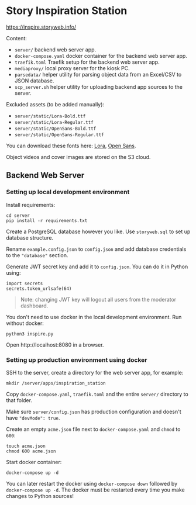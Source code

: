# Story Inspiration Station

https://inspire.storyweb.info/

Content:

* `server/` backend web server app.
* `docker-compose.yaml` docker container for the backend web server app.
* `traefik.toml` Traefik setup for the backend web server app.
* `mediaproxy/` local proxy server for the kiosk PC.
* `parsedata/` helper utility for parsing object data from an Excel/CSV to JSON database.
* `scp_server.sh` helper utility for uploading backend app sources to the server.

Excluded assets (to be added manually):
* `server/static/Lora-Bold.ttf`
* `server/static/Lora-Regular.ttf`
* `server/static/OpenSans-Bold.ttf`
* `server/static/OpenSans-Regular.ttf`

You can download these fonts here: [Lora](https://fonts.google.com/specimen/Lora), [Open Sans](https://fonts.google.com/specimen/Open+Sans).

Object videos and cover images are stored on the S3 cloud.


## Backend Web Server

### Setting up local development environment

Install requirements:

```
cd server
pip install -r requirements.txt
```

Create a PostgreSQL database however you like. Use `storyweb.sql` to set up database structure.

Rename `example.config.json` to `config.json` and add database credentials to the `"database"` section.

Generate JWT secret key and add it to `config.json`. You can do it in Python using:

```
import secrets
secrets.token_urlsafe(64)
```

> Note: changing JWT key will logout all users from the moderator dashboard.

You don't need to use docker in the local development environment. Run without docker:

```
python3 inspire.py
```

Open http://localhost:8080 in a browser.


### Setting up production environment using docker

SSH to the server, create a directory for the web server app, for example:
```
mkdir /server/apps/inspiration_station
```

Copy `docker-compose.yaml`, `traefik.toml` and the entire `server/` directory to that folder.

Make sure `server/config.json` has production configuration and doesn't have `"devMode": true`.

Create an empty `acme.json` file next to `docker-compose.yaml` and `chmod` to `600`:
```
touch acme.json
chmod 600 acme.json
```

Start docker container:
```
docker-compose up -d
```

You can later restart the docker using `docker-compose down` followed by `docker-compose up -d`.
The docker must be restarted every time you make changes to Python sources!
